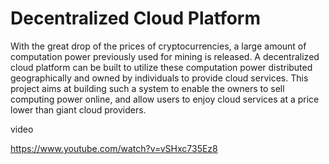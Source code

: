 # Decentralized Cloud Platform

With the great drop of the prices of cryptocurrencies, a large amount of computation
power previously used for mining is released. A decentralized cloud platform can be
built to utilize these computation power distributed geographically and owned by
individuals to provide cloud services. This project
aims at building such a system to enable the owners to sell computing power online,
and allow users to enjoy cloud services at a price lower than giant cloud providers.


video

https://www.youtube.com/watch?v=vSHxc735Ez8
